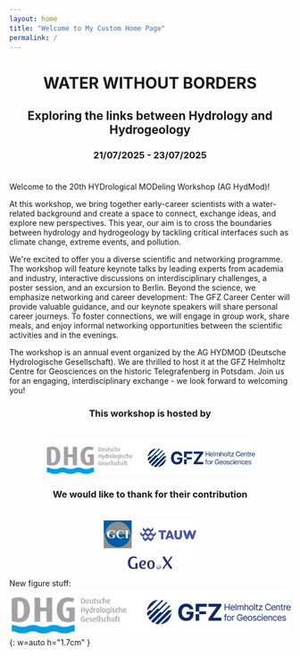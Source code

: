 ```yaml
---
layout: home
title: "Welcome to My Custom Home Page"
permalink: /
---
```


<h1 style="text-align: center;">WATER WITHOUT BORDERS</h1>

<h2 style="text-align: center;">Exploring the links between Hydrology and Hydrogeology</h2>

<h3 style="text-align: center; margin-bottom: 1cm;">21/07/2025 - 23/07/2025</h3>

Welcome to the 20th HYDrological MODeling Workshop (AG HydMod)! 

At this workshop, we bring together early-career scientists with a water-related background and create a space to connect, exchange ideas, and explore new perspectives. This year, our aim is to cross the boundaries between hydrology and hydrogeology by tackling critical interfaces such as climate change, extreme events, and pollution.

We're excited to offer you a diverse scientific and networking programme. The workshop will feature keynote talks by leading experts from academia and industry, interactive discussions on interdisciplinary challenges, a poster session, and an excursion to Berlin. Beyond the science, we emphasize networking and career development: The GFZ Career Center will provide valuable guidance, and our keynote speakers will share personal career journeys. To foster connections, we will engage in group work, share meals, and enjoy informal networking opportunities between the scientific activities and in the evenings.

The workshop is an annual event organized by the AG HYDMOD (Deutsche Hydrologische Gesellschaft). We are thrilled to host it at the GFZ Helmholtz Centre for Geosciences on the historic Telegrafenberg in Potsdam. Join us for an engaging, interdisciplinary exchange - we look forward to welcoming you!

<div style="text-align: center; background: none; padding: 0; margin: 0;">
  <h3 style="margin-bottom: 10px; margin-bottom: 1cm;">This workshop is hosted by</h3>
  <img src="Hosts_Logos.png" alt="DGH and GFZ Logo" style="width: auto; height: 1.7cm; display: inline-block; background: none;">
  
  <h3 style="margin-top: 20px; margin-bottom: 10px; margin-bottom: 1cm;">We would like to thank for their contribution</h3>
  <img src="Contributors_Logos.png" alt="GCI, TAW, GEOx Logos" style="width: auto; height: 2.3cm; display: inline-block; background: none;">
</div>

New figure stuff:
![DGH and GFZ Logo](Hosts_Logos.png){: w=auto h="1.7cm" }


